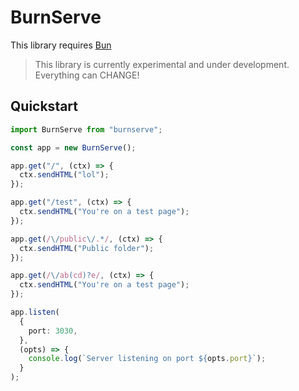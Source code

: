 # BurnServe

This library requires [Bun](https://bun.sh)

> This library is currently experimental and under development. Everything can CHANGE!

## Quickstart

```ts
import BurnServe from "burnserve";

const app = new BurnServe();

app.get("/", (ctx) => {
  ctx.sendHTML("lol");
});

app.get("/test", (ctx) => {
  ctx.sendHTML("You're on a test page");
});

app.get(/\/public\/.*/, (ctx) => {
  ctx.sendHTML("Public folder");
});

app.get(/\/ab(cd)?e/, (ctx) => {
  ctx.sendHTML("You're on a test page");
});

app.listen(
  {
    port: 3030,
  },
  (opts) => {
    console.log(`Server listening on port ${opts.port}`);
  }
);
```

